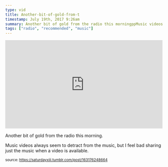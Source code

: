 ```yaml
---
type: vid
title: Another-bit-of-gold-from-t
timestamp: July 19th, 2017 9:26am
summary: Another bit of gold from the radio this morningppMusic videos always seem to detract from the music but I feel bad sharing just the music when a
tags: ["radio", "recommended", "music"]
---
```

<iframe width="500" height="281"  id="youtube_iframe" src="https://www.youtube.com/embed/bcnIhzaDTd0?feature=oembed&amp;enablejsapi=1&amp;origin=http://safe.txmblr.com&amp;wmode=opaque" frameborder="0" allow="accelerometer; autoplay; clipboard-write; encrypted-media; gyroscope; picture-in-picture" allowfullscreen></iframe>                    
                                            
Another bit of gold from the radio this morning.

Music videos always seem to detract from the music, but I feel bad sharing just the music when a video is available.
 
                                                    
<small>source: https://saturdayxiii.tumblr.com/post/163176248664</small>
